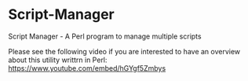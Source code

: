 # Script-Manager
Script Manager - A Perl program to manage multiple scripts

Please see the following video if you are interested to have an overview about this utility writtrn in Perl:
https://www.youtube.com/embed/hGYgf5Zmbys


